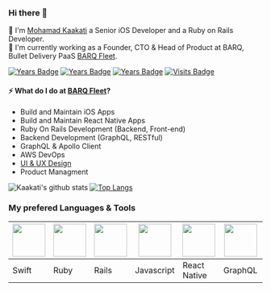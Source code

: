 ### Hi there 👋
💬 I'm [Mohamad Kaakati](http://www.kaakati.me/) a Senior iOS Developer and a Ruby on Rails Developer. <br/>
💬 I'm currently working as a Founder, CTO & Head of Product at BARQ, Bullet Delivery PaaS [BARQ Fleet](https://www.barqfleet.com/).

[![Years Badge](https://badges.pufler.dev/years/kaakati)](https://badges.pufler.dev)
[![Years Badge](https://badges.pufler.dev/repos/kaakati)](https://badges.pufler.dev)
[![Years Badge](https://badges.pufler.dev/gists/kaakati)](https://badges.pufler.dev)
[![Visits Badge](https://badges.pufler.dev/visits/kaakati/Kaakati)](https://badges.pufler.dev)

#### ⚡ What do I do at [BARQ Fleet](https://www.barqfleet.com/)?
- Build and Maintain iOS Apps
- Build and Maintain React Native Apps
- Ruby On Rails Development (Backend, Front-end)
- Backend Development (GraphQL, RESTful)
- GraphQL & Apollo Client
- AWS DevOps
- [UI & UX Design](https://www.dribbble.com/kaakati)
- Product Managment

![Kaakati's github stats](https://github-readme-stats.vercel.app/api?username=kaakati&show_icons=true&count_private=true)
[![Top Langs](https://github-readme-stats.vercel.app/api/top-langs/?username=kaakati&layout=compact)](https://github.com/anuraghazra/github-readme-stats)

### My prefered Languages & Tools
<img src="https://cdn.iconscout.com/icon/free/png-256/swift-13-722653.png" height="65px"> | <img src="https://cdn.iconscout.com/icon/free/png-256/ruby-47-1175102.png" height="65px"> | <img src="https://cdn.iconscout.com/icon/free/png-256/rails-3-1175113.png" height="65px"> | <img src="https://cdn.iconscout.com/icon/free/png-256/javascript-24-1174950.png" height="65px"> | <img src="https://cdn.iconscout.com/icon/free/png-256/react-native-555397.png" height="65px"> | <img src="https://miro.medium.com/max/400/1*nP2C50GK4_-ly_R_mq3juQ.png" height="65px"> | <img src="https://cdn.iconscout.com/icon/free/png-256/aws-1869025-1583149.png" height="65px">
------------ | ------------ | ------------ | ------------ | ------------ | ------------ | ------------
Swift | Ruby | Rails | Javascript | React Native | GraphQL | DevOps

<!--
**Kaakati/Kaakati** is a ✨ _special_ ✨ repository because its `README.md` (this file) appears on your GitHub profile.

Here are some ideas to get you started:

- 🔭 I’m currently working on ...
- 🌱 I’m currently learning ...
- 👯 I’m looking to collaborate on ...
- 🤔 I’m looking for help with ...
- 💬 Ask me about ...
- 📫 How to reach me: ...
- 😄 Pronouns: ...
- ⚡ Fun fact: ...
-->
